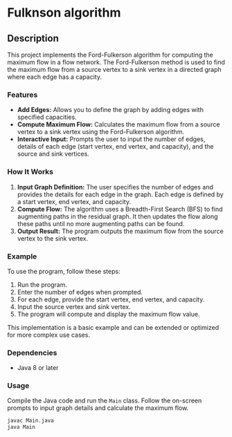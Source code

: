 # Fulknson algorithm

## Description

This project implements the Ford-Fulkerson algorithm for computing the maximum flow in a flow network. The Ford-Fulkerson method is used to find the maximum flow from a source vertex to a sink vertex in a directed graph where each edge has a capacity.

### Features

- **Add Edges:** Allows you to define the graph by adding edges with specified capacities.
- **Compute Maximum Flow:** Calculates the maximum flow from a source vertex to a sink vertex using the Ford-Fulkerson algorithm.
- **Interactive Input:** Prompts the user to input the number of edges, details of each edge (start vertex, end vertex, and capacity), and the source and sink vertices.

### How It Works

1. **Input Graph Definition:** The user specifies the number of edges and provides the details for each edge in the graph. Each edge is defined by a start vertex, end vertex, and capacity.
2. **Compute Flow:** The algorithm uses a Breadth-First Search (BFS) to find augmenting paths in the residual graph. It then updates the flow along these paths until no more augmenting paths can be found.
3. **Output Result:** The program outputs the maximum flow from the source vertex to the sink vertex.

### Example

To use the program, follow these steps:
1. Run the program.
2. Enter the number of edges when prompted.
3. For each edge, provide the start vertex, end vertex, and capacity.
4. Input the source vertex and sink vertex.
5. The program will compute and display the maximum flow value.

This implementation is a basic example and can be extended or optimized for more complex use cases.

### Dependencies

- Java 8 or later

### Usage


Compile the Java code and run the `Main` class. Follow the on-screen prompts to input graph details and calculate the maximum flow.

```bash
javac Main.java
java Main
